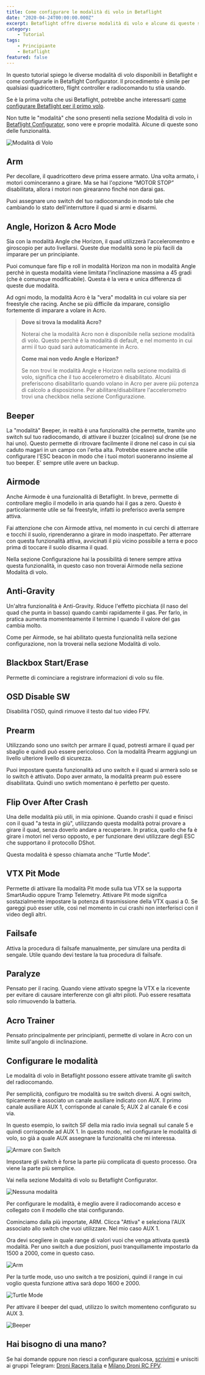 ```yaml
---
title: Come configurare le modalità di volo in Betaflight
date: "2020-04-24T00:00:00.000Z"
excerpt: Betaflight offre diverse modalità di volo e alcune di queste sono quasi indispensabili. Ecco la lista di tutte le modalità di volo, e una breve spiegazione di come attivarle.
category:
    - Tutorial
tags: 
    - Principiante
    - Betaflight
featured: false
---
```


In questo tutorial spiego le diverse modalità di volo disponibili in Betaflight e come configurarle in Betaflight Configurator. Il procedimento è simile per qualsiasi quadricottero, flight controller e radiocomando tu stia usando.

Se è la prima volta che usi Betaflight, potrebbe anche interessarti [come configurare Betaflight per il primo volo](https://lucafpv.con/configurare-betaflight/).

Non tutte le "modalità" che sono presenti nella sezione Modalità di volo in [Betaflight Configurator](https://lucafpv.com/scaricare-betaflight-configurator/), sono vere e proprie modalità. Alcune di queste sono delle funzionalità. 

![Modalità di Volo](/images/modalita-betaflight/modalita_di_volo.png)

## Arm

Per decollare, il quadricottero deve prima essere armato. Una volta armato, i motori cominceranno a girare. Ma se hai l'opzione “MOTOR STOP” disabilitata, allora i motori non girearanno finché non darai gas. 

Puoi assegnare uno switch del tuo radiocomando in modo tale che cambiando lo stato dell'interruttore il quad si armi e disarmi. 

<!-- If you have trouble arming, there can be many potential causes. In this article I will help you [troubleshoot why you can’t arm a quadcopter](https://oscarliang.com/quad-arming-issue-fix/). -->

## Angle, Horizon & Acro Mode

Sia con la modalità Angle che Horizon, il quad utilizzerà l'acceleromentro e giroscopio per auto livellarsi. Queste due modalità sono le più facili da imparare per un principiante. 

Puoi comunque fare flip e roll in modalità Horizon ma non in modalità Angle perchè in questa modalità viene limitata l'inclinazione massima a 45 gradi (che è comunque modificabile). Questa è la vera e unica differenza di queste due modalità. 

Ad ogni modo, la modalità Acro è la "vera" modalità in cui volare sia per freestyle che racing. Anche se più difficile da imparare, consiglio fortemente di imparare a volare in Acro. 

<!-- I have an article discussing [why you should be learning Acro mode](https://oscarliang.com/rate-acro-horizon-flight-mode-level/). -->

> **Dove si trova la modalità Acro?**
>
> Noterai che la modalità Acro non è disponibile nella sezione modalità di volo. Questo perchè è la modalità di default, e nel momento in cui armi il tuo quad sarà automaticamente in Acro. 
>
> **Come mai non vedo Angle e Horizon?**
>
> Se non trovi le modalità Angle e Horizon nella sezione modalità di volo, significa che il tuo accelerometro è disabilitato. Alcuni preferiscono disabilitarlo quando volano in Acro per avere più potenza di calcolo a disposizione. Per abilitare/disabilitare l'accelerometro trovi una checkbox nella sezione Configurazione.

## Beeper

La "modalità" Beeper, in realtà è una funzionalità che permette, tramite uno switch sul tuo radiocomando, di attivare il buzzer (cicalino) sul drone (se ne hai uno). Questo permette di ritrovare facilmente il drone nel caso in cui sia caduto magari in un campo con l'erba alta. Potrebbe essere anche utilie configurare l'ESC beacon in modo che i tuoi motori suoneranno insieme al tuo beeper. E' sempre utile avere un backup. 

## Airmode

Anche Airmode è una funzionalità di Betaflight. In breve, permette di controllare meglio il modello in aria quando hai il gas a zero. Questo è particolarmente utile se fai freestyle, infatti io preferisco averla sempre attiva.

Fai attenzione che con Airmode attiva, nel momento in cui cerchi di atterrare e tocchi il suolo, riprenderanno a girare in modo inaspettato. Per atterrare con questa funzionalità attiva, avvicinati il più vicino possibile a terra e poco prima di toccare il suolo disarma il quad. 

Nella sezione Configurazione hai la possibilità di tenere sempre attiva questa funzionalità, in questo caso non troverai Airmode nella sezione Modalità di volo. 

## Anti-Gravity

Un'altra funzionalità è Anti-Gravity. Riduce l'effetto picchiata (il naso del quad che punta in basso) quando cambi rapidamente il gas. Per farlo, in pratica aumenta momenteamente il termine I quando il valore del gas cambia molto.

<!-- See this article to learn more about [how PID can affect flight performance](https://oscarliang.com/quadcopter-pid-explained-tuning/). -->

Come per Airmode, se hai abilitato questa funzionalità nella sezione configurazione, non la troverai nella sezione Modalità di volo.

## Blackbox Start/Erase

Permette di cominciare a registrare informazioni di volo su file. 

## OSD Disable SW

Disabilità l'OSD, quindi rimuove il testo dal tuo video FPV.

## Prearm

Utilizzando sono uno switch per armare il quad, potresti armare il quad per sbaglio e quindi può essere pericoloso. Con la modalità Prearm aggiungi un livello ulteriore livello di sicurezza.

Puoi impostare questa funzionalità ad uno switch e il quad si armerà solo se lo switch è attivato. Dopo aver armato, la modalità prearm può essere disabilitata. Quindi uno swtich momentano è perfetto per questo. 

## Flip Over After Crash

Una delle modalità più utili, in mia opinione. Quando crashi il quad e finisci con il quad "a testa in giù", utilizzando questa modalità potrai provare a girare il quad, senza doverlo andare a recuperare. In pratica, quello che fa è girare i motori nel verso opposto, e per funzionare devi utilizzare degli ESC che supportano il protocollo DShot. 

Questa modalità è spesso chiamata anche “Turtle Mode”. <!-- Tutorial come configurare Turtle Mode -->

## VTX Pit Mode

Permette di attivare lla modalità Pit mode sulla tua VTX se la supporta SmartAudio oppure Tramp Telemetry. Attivare Pit mode signifca sostazialmente impostare la potenza di trasmissione della VTX quasi a 0. Se gareggi può esser utile, così nel momento in cui crashi non interferisci con il video degli altri. 

## Failsafe

Attiva la procedura di failsafe manualmente, per simulare una perdita di sengale. Utile quando devi testare la tua procedura di failsafe.

## Paralyze

Pensato per il racing. Quando viene attivato spegne la VTX e la ricevente per evitare di causare interferenze con gli altri piloti. Può essere resattata solo rimuovendo la batteria. 

## Acro Trainer

Pensato principalmente per principianti, permette di volare in Acro con un limite sull'angolo di inclinazione.

## Configurare le modalità

Le modalità di volo in Betaflight possono essere attivate tramite gli switch del radiocomando. <!-- Come scegliere il radiocomando --> 

<!-- Guida su come impostare switch in OpenTX -->

Per semplicità, configuro tre modalità su tre switch diversi. A ogni switch, tipicamente è associato un canale ausiliare indicato con AUX. Il primo canale ausiliare AUX 1, corrisponde al canale 5; AUX 2 al canale 6 e cosi via. 

In questo esempio, lo switch SF della mia radio invia segnali sul canale 5 e quindi corrisponde ad AUX 1. In questo modo, nel configurare le modalità di volo, so già a quale AUX assegnare la funzionalità che mi interessa.  

![Armare con Switch](/images/modalita-betaflight/switch_radio.jpg)

Impostare gli switch è forse la parte più complicata di questo processo. Ora viene la parte più semplice.

Vai nella sezione Modalità di volo su Betaflight Configurator.

![Nessuna modalità](/images/modalita-betaflight/nessuna_modalita.png)

Per configurare le modalità, è meglio avere il radiocomando acceso e collegato con il modello che stai configurando.

Cominciamo dalla più importate, ARM. Clicca "Attiva" e seleziona l'AUX associato allo switch che vuoi utilizzare. Nel mio caso AUX 1.

Ora devi scegliere in quale range di valori vuoi che venga attivata questà modalità. Per uno switch a due posizioni, puoi tranquillamente impostarlo da 1500 a 2000, come in questo caso. 

![Arm](/images/modalita-betaflight/arm.png)

Per la turtle mode, uso uno switch a tre posizioni, quindi il range in cui voglio questa funzione attiva sarà dopo 1600 e 2000.

![Turtle Mode](/images/modalita-betaflight/turtle_mode.png)

Per attivare il beeper del quad, utilizzo lo switch momenteno configurato su AUX 3.

![Beeper](/images/modalita-betaflight/beeper.png)

## Hai bisogno di una mano?

Se hai domande oppure non riesci a configurare qualcosa, [scrivimi](https://lucafpv.com/contattami) e unisciti ai gruppi Telegram: [Droni Racers Italia](https://t.me/droniracersitalia) e [Milano Droni RC FPV](https://t.me/MilanoDroniRC).

